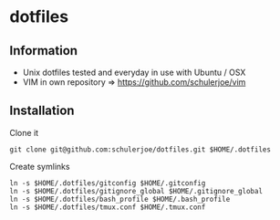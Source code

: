 # dotfiles
## Information

- Unix dotfiles tested and everyday in use with Ubuntu / OSX
- VIM in own repository => https://github.com/schulerjoe/vim

## Installation
Clone it

```
git clone git@github.com:schulerjoe/dotfiles.git $HOME/.dotfiles
```

Create symlinks

```
ln -s $HOME/.dotfiles/gitconfig $HOME/.gitconfig
ln -s $HOME/.dotfiles/gitignore_global $HOME/.gitignore_global
ln -s $HOME/.dotfiles/bash_profile $HOME/.bash_profile
ln -s $HOME/.dotfiles/tmux.conf $HOME/.tmux.conf
```
